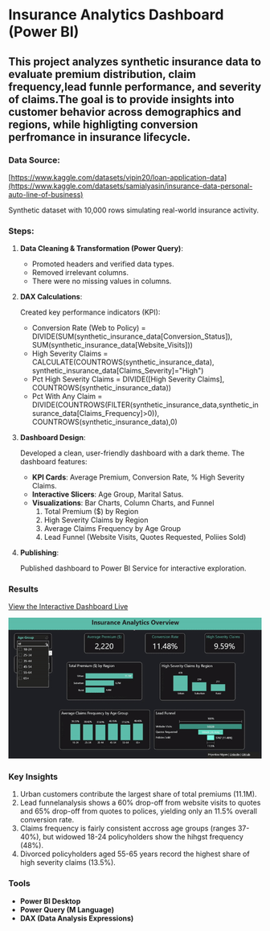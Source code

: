 # Insurance Analytics Dashboard (Power BI)

This project analyzes synthetic insurance data to evaluate premium distribution, claim frequency,lead funnle performance, and severity of claims.The goal is to provide insights into customer behavior across demographics and regions, while highligting conversion perfromance in insurance lifecycle.
---

### Data Source:   
[https://www.kaggle.com/datasets/vipin20/loan-application-data](https://www.kaggle.com/datasets/samialyasin/insurance-data-personal-auto-line-of-business)

Synthetic dataset with 10,000 rows simulating real-world insurance activity.

### Steps:
1.  **Data Cleaning & Transformation (Power Query)**:
    * Promoted headers and verified data types.
    * Removed irrelevant columns.
    * There were no missing values in columns.

2.  **DAX Calculations**:
   
      Created key performance indicators (KPI): 
     * Conversion Rate (Web to Policy) = DIVIDE(SUM(synthetic_insurance_data[Conversion_Status]), SUM(synthetic_insurance_data[Website_Visits]))
     * High Severity Claims = CALCULATE(COUNTROWS(synthetic_insurance_data), synthetic_insurance_data[Claims_Severity]="High")  
     * Pct High Severity Claims = DIVIDE([High Severity Claims], COUNTROWS(synthetic_insurance_data))
     * Pct With Any Claim  = DIVIDE(COUNTROWS(FILTER(synthetic_insurance_data,synthetic_insurance_data[Claims_Frequency]>0)), COUNTROWS(synthetic_insurance_data),0)  
      
3.  **Dashboard Design**:
   
      Developed a clean, user-friendly dashboard with a dark theme. 
      The dashboard features:
      * **KPI Cards**: Average Premium, Conversion Rate, % High Severity Claims.
      * **Interactive Slicers**: Age Group, Marital Satus.
      * **Visualizations**: Bar Charts, Column Charts, and Funnel
        1. Total Premium ($) by Region 
        2. High Severity Claims by Region
        3. Average Claims Frequency by Age Group
        4. Lead Funnel (Website Visits, Quotes Requested, Poliies Sold)
           
 4.  **Publishing**:
    
      Published dashboard to Power BI Service for interactive exploration.

### Results
 [View the Interactive Dashboard Live](https://app.powerbi.com/view?r=eyJrIjoiMjJhYmIyYTItY2RhYi00MmU3LTkwODItZjE0NDBhYzZlZDMzIiwidCI6IjY2OTA5YjAzLWIxZDctNDNmYS05YmUyLTMzMmVmYzQ1YWUxMCIsImMiOjZ9)


![Insurance Analytics Dashboard Preview](Insurance_Analytics.gif)


### Key Insights

1.  Urban customers contribute the largest share of total premiums (11.1M).
2.  Lead funnelanalysis shows a 60% drop-off from website visits to quotes and 65% drop-off from quotes to polices, yielding only an 11.5% overall conversion rate.
3.  Claims frequency is fairly consistent accross age groups (ranges 37-40%), but widowed 18-24 policyholders show the hihgst frequency (48%).
4.  Divorced policyholders aged 55-65 years record the highest share of high severity claims (13.5%). 

### Tools

* **Power BI Desktop**
* **Power Query (M Language)**
* **DAX (Data Analysis Expressions)**
